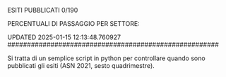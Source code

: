 ESITI PUBBLICATI 0/190 

PERCENTUALI DI PASSAGGIO PER SETTORE:

UPDATED 2025-01-15 12:13:48.760927
###################################################### 

Si tratta di un semplice script in python per controllare quando sono pubblicati gli esiti (ASN 2021, sesto quadrimestre).

